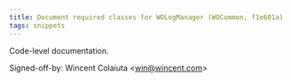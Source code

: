 ```yaml
---
title: Document required classes for WOLogManager (WOCommon, f1e601a)
tags: snippets
---
```


Code-level documentation.

Signed-off-by: Wincent Colaiuta &lt;win@wincent.com&gt;
